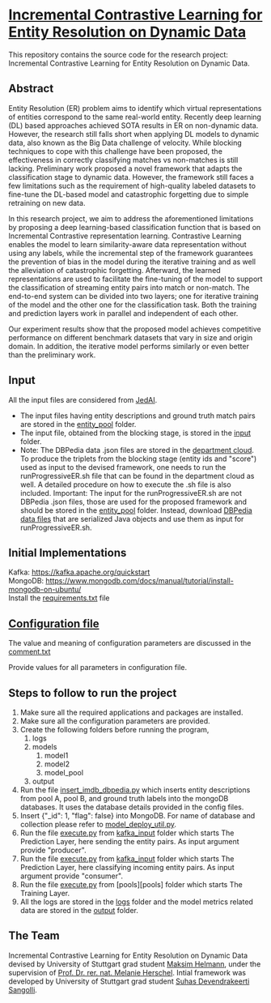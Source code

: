 # [Incremental Contrastive Learning for Entity Resolution on Dynamic Data](DLStreamER.pdf)
This repository contains the source code for the research project: Incremental Contrastive Learning for Entity Resolution on Dynamic Data.

## Abstract
Entity Resolution (ER) problem aims to identify which virtual representations of entities correspond to the same real-world entity. Recently deep learning (DL) based approaches achieved SOTA results in ER on non-dynamic data. However, the research still falls short when applying DL models to dynamic data, also known as the Big Data challenge of velocity. While blocking techniques to cope with this challenge have been proposed, the effectiveness in correctly classifying matches vs non-matches is still lacking. Preliminary work proposed a novel framework that adapts the classification stage to dynamic data. However, the framework still faces a few limitations such as the requirement of high-quality labeled datasets to fine-tune the DL-based model and catastrophic forgetting due to simple retraining on new data.

In this research project, we aim to address the aforementioned limitations by proposing a deep learning-based classification function that is based on Incremental Contrastive representation learning. Contrastive Learning enables the model to learn similarity-aware data representation without using any labels, while the incremental step of the framework guarantees the prevention of bias in the model during the iterative training and as well the alleviation of catastrophic forgetting. Afterward, the learned representations are used to facilitate the fine-tuning of the model to support the classification of streaming entity pairs into match or non-match. The end-to-end system can be divided into two layers; one for iterative training of the model and the other one for the classification task. Both the training and prediction layers work in parallel and independent of each other.

Our experiment results show that the proposed model achieves competitive performance on different benchmark datasets that vary in size and origin domain. In addition, the iterative model performs similarly or even better than the preliminary work.

## Input
All the input files are considered from [JedAI](https://github.com/scify/JedAIToolkit/tree/master/data).

- The input files having entity descriptions and ground truth match pairs are stored in the [entity_pool](input/entity_pool) folder.
- The input file, obtained from the blocking stage, is stored in the [input](input) folder.
- Note: The DBPedia data .json files are stored in the [department cloud](https://ipvscloud.informatik.uni-stuttgart.de/s/kapFcC4stbQNTRG?path=%2F). To produce the triplets from the blocking stage (entity ids and "score") used as input to the devised framework, one needs to run the runProgressiveER.sh file that can be found in the department cloud as well. A detailed procedure on how to execute the .sh file is also included. Important: The input for the runProgressiveER.sh are not DBPedia .json files, those are used for the proposed framework and should be stored in the [entity_pool](input/entity_pool) folder. Instead, download [DBPedia data files](https://deref-gmx.net/mail/client/CRrlpgC4qnM/dereferrer/?redirectUrl=https%3A%2F%2Fdata.mendeley.com%2Fdatasets%2F4whpm32y47%2F7%2Ffiles%2F1a89ef99-7195-449e-95ed-b49bb2a853c4&lm) that are serialized Java objects and use them as input for runProgressiveER.sh.

## Initial Implementations
Kafka:  https://kafka.apache.org/quickstart  
MongoDB: https://www.mongodb.com/docs/manual/tutorial/install-mongodb-on-ubuntu/  
Install the [requirements.txt](requirements.txt) file

## [Configuration file](config/config.json)
The value and meaning of configuration parameters are discussed in the [comment.txt](config/comment.txt)  

Provide values for all parameters in configuration file.

## Steps to follow to run the project

1. Make sure all the required applications and packages are installed.
2. Make sure all the configuration parameters are provided.
3. Create the following folders before running the program,
   1. logs
   2. models
      1. model1
      2. model2
      3. model_pool
   3. output
4. Run the file [insert_imdb_dbpedia.py](utils/insert_imdb_dbpedia.py) which inserts entity descriptions from pool A, pool B, and ground truth labels into the mongoDB databases. It uses the database details provided in the config files.
5. Insert {"_id": 1, "flag": false} into MongoDB. For name of database and collection please refer to [model_deploy_util.py](utils/model_deploy_util.py).
6. Run the file [execute.py](kafka_input/execute.py) from [kafka_input](kafka_input) folder which starts The Prediction Layer, here sending the entity pairs. As input argument provide "producer".
7. Run the file [execute.py](kafka_input/execute.py) from [kafka_input](kafka_input) folder which starts The Prediction Layer, here classifying incoming entity pairs. As input argument provide "consumer".
8. Run the file [execute.py](pools/execute.py) from [pools][pools] folder which starts The Training Layer.
9. All the logs are stored in the [logs](logs) folder and the model metrics related data are stored in the [output](output) folder.


## The Team
Incremental Contrastive Learning for Entity Resolution on Dynamic Data devised by University of Stuttgart grad student [Maksim Helmann](https://de.linkedin.com/in/maksim-helmann-60b8701b1), under the supervision of [Prof. Dr. rer. nat. Melanie Herschel](https://www.f05.uni-stuttgart.de/fakultaet/personen/Herschel/). Intial framework was developed by University of Stuttgart grad student [Suhas Devendrakeerti Sangolli](www.linkedin.com/in/suhas2910). 
